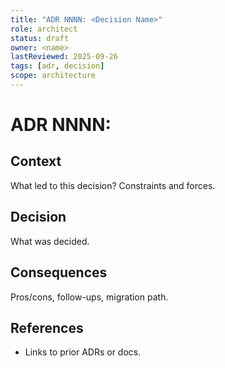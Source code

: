 ```yaml
---
title: "ADR NNNN: <Decision Name>"
role: architect
status: draft
owner: <name>
lastReviewed: 2025-09-26
tags: [adr, decision]
scope: architecture
---
```


# ADR NNNN: <Decision Name>

## Context
What led to this decision? Constraints and forces.

## Decision
What was decided.

## Consequences
Pros/cons, follow-ups, migration path.

## References
- Links to prior ADRs or docs.

